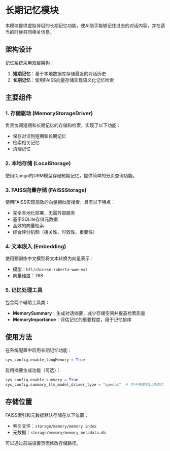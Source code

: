 # 长期记忆模块

本模块提供虚拟伴侣的长期记忆功能，使AI助手能够记住过去的对话内容，并在适当的时候召回相关信息。

## 架构设计

记忆系统采用双层架构：

1. **短期记忆**：基于本地数据库存储最近的对话历史
2. **长期记忆**：使用FAISS向量存储实现语义化记忆检索

## 主要组件

### 1. 存储驱动 (MemoryStorageDriver)

负责协调短期和长期记忆的存储和检索，实现了以下功能：
- 保存对话到短期和长期记忆
- 检索相关记忆
- 清理记忆

### 2. 本地存储 (LocalStorage)

使用Django的ORM模型存储短期记忆，提供简单的分页查询功能。

### 3. FAISS向量存储 (FAISSStorage)

使用FAISS实现高效的向量相似度搜索，具有以下特点：
- 完全本地化部署，无需外部服务
- 基于SQLite存储元数据
- 高效的向量检索
- 综合评分机制（相关性、时效性、重要性）

### 4. 文本嵌入 (Embedding)

使用预训练中文模型将文本转换为向量表示：
- 模型：`hfl/chinese-roberta-wwm-ext`
- 向量维度：768

### 5. 记忆处理工具

包含两个辅助工具类：
- **MemorySummary**：生成对话摘要，减少存储空间并提高检索质量
- **MemoryImportance**：评估记忆的重要程度，用于记忆排序

## 使用方法

在系统配置中启用长期记忆功能：
```python
sys_config.enable_longMemory = True
```

启用摘要生成功能（可选）：
```python
sys_config.enable_summary = True 
sys_config.summary_llm_model_driver_type = "openai"  # 用于摘要的LLM模型
```

## 存储位置

FAISS索引和元数据默认存储在以下位置：
- 索引文件：`storage/memory/memory.index`
- 元数据：`storage/memory/memory_metadata.db`

可以通过前端设置页面修改存储路径。 